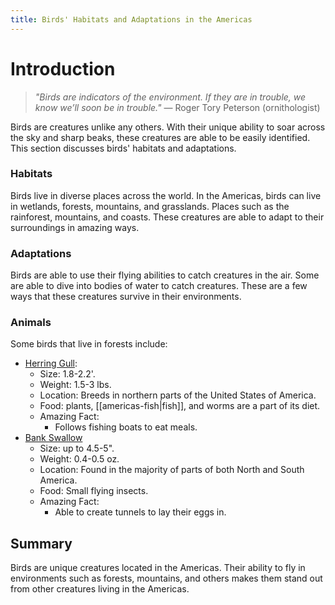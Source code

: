 ```yaml
---
title: Birds' Habitats and Adaptations in the Americas
---
```

# Introduction

>_"Birds are indicators of the environment. If they are in trouble, we know we’ll soon be in trouble."_ 
>— Roger Tory Peterson (ornithologist)

Birds are creatures unlike any others. With their unique ability to soar across the sky and sharp beaks, these creatures are able to be easily identified. This section discusses birds' habitats and adaptations.
### Habitats

Birds live in diverse places across the world. In the Americas, birds can live in wetlands, forests, mountains, and grasslands. Places such as the rainforest, mountains, and coasts. These creatures are able to adapt to their surroundings in amazing ways.
### Adaptations

Birds are able to use their flying abilities to catch creatures in the air. Some are able to dive into bodies of water to catch creatures. These are a few ways that these creatures survive in their environments.
### Animals

Some birds that live in forests include:  
- [Herring Gull](https://cdn.download.ams.birds.cornell.edu/api/v1/asset/71319331/1800):
	- Size: 1.8-2.2'.
	- Weight: 1.5-3 lbs.
	- Location: Breeds in northern parts of the United States of America.
	- Food: plants, [[americas-fish|fish]], and worms are a part of its diet.
	- Amazing Fact: 
		- Follows fishing boats to eat meals.
- [Bank Swallow](https://tse3.mm.bing.net/th/id/OIP.vJmTXrIHPnRpRc7Pqp0VrgAAAA?rs=1&pid=ImgDetMain&o=7&rm=3)
	- Size: up to 4.5-5".
	- Weight: 0.4-0.5 oz.
	- Location: Found in the majority of parts of both North and South America.
	- Food: Small flying insects.
	- Amazing Fact: 
		- Able to create tunnels to lay their eggs in.
## Summary

Birds are unique creatures located in the Americas. Their ability to fly in environments such as forests, mountains, and others makes them stand out from other creatures living in the Americas.